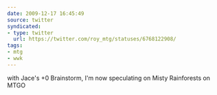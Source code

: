 ```yaml
---
date: 2009-12-17 16:45:49
source: twitter
syndicated:
- type: twitter
  url: https://twitter.com/roy_mtg/statuses/6768122908/
tags:
- mtg
- wwk
---
```


with Jace's +0 Brainstorm, I'm now speculating on Misty Rainforests on MTGO